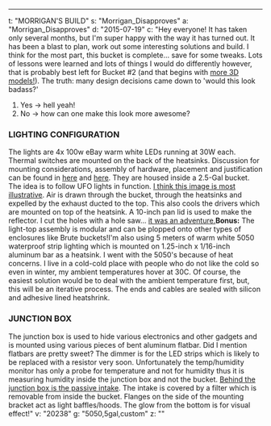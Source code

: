 ---
t: "MORRIGAN'S BUILD"
s: "Morrigan_Disapproves"
a: "Morrigan_Disapproves"
d: "2015-07-19"
c: "Hey everyone! It has taken only several months, but I'm super happy with the way it has turned out. It has been a blast to plan, work out some interesting solutions and build. I think for the most part, this bucket is complete... save for some tweaks. Lots of lessons were learned and lots of things I would do differently however, that is probably best left for Bucket #2 (and that begins with <a href='/u/3Drenders'>more 3D models!</a>). The truth: many design decisions came down to 'would this look badass?'<ol><li>Yes -&gt; hell yeah!</li><li>No -&gt; how can one make this look more awesome?</li></ol>

<h3>LIGHTING CONFIGURATION</h3>
The lights are 4x 100w eBay warm white LEDs running at 30W each. Thermal switches are mounted on the back of the heatsinks. Discussion for mounting considerations, assembly of hardware, placement and justification can be found in <a href='https://www.reddit.com/r/SpaceBuckets/comments/3dc9et/drill_press_is_my_homie/'>here</a> and <a href='https://www.reddit.com/r/SpaceBuckets/comments/3ehzpk/this_has_taken_far_longer_than_i_anticipated_but/'>here</a>. They are housed inside a 2.5-Gal bucket. The idea is to follow UFO lights in function. <a href='https://i.imgur.com/qWVuBn6.jpg'>I think this image is most illustrative</a>. Air is drawn through the bucket, through the heatsinks and expelled by the exhaust ducted to the top. This also cools the drivers which are mounted on top of the heatsink. A 10-inch pan lid is used to make the reflector. I cut the holes with a hole saw... <a href='http://liandri.beyondunreal.com/w/images/Ut_w6.jpg' type='IMAGE' name='img12'>it was an adventure.</a><strong>Bonus:</strong> The light-top assembly is modular and can be plopped onto other types of enclosures like Brute buckets!I'm also using 5 meters of warm white 5050 waterproof strip lighting which is mounted on 1.25-inch x 1/16-inch aluminum bar as a heatsink. I went with the 5050's because of heat concerns. I live in a cold-cold place with people who do not like the cold so even in winter, my ambient temperatures hover at 30C. Of course, the easiest solution would be to deal with the ambient temperature first, but, this will be an iterative process. The ends and cables are sealed with silicon and adhesive lined heatshrink.

<h3>JUNCTION BOX</h3>
The junction box is used to hide various electronics and other gadgets and is mounted using various pieces of bent aluminum flatbar. Did I mention flatbars are pretty sweet? The dimmer is for the LED strips which is likely to be replaced with a resistor very soon. Unfortunately the temp/humidity monitor has only a probe for temperature and not for humidity thus it is measuring humidity inside the junction box and not the bucket. <a href='https://i.imgur.com/j3gq6Ka.png'>Behind the junction box is the passive intake</a>. The intake is covered by a filter which is removable from inside the bucket. Flanges on the side of the mounting bracket act as light baffles/hoods. The glow from the bottom is for visual effect!"
v: "20238"
g: "5050,5gal,custom"
z: ""
